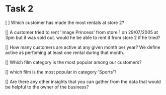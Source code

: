 # Task 2

[ ] Which customer has made the most rentals at store 2?

[] A customer tried to rent 'Image Princess' from store 1 on 29/07/2005 at 3pm
but it was sold out. would he be able to rent it from store 2 if he tried?

[] How many customers are active at any given month per year? We define active
as perfoming at least one rental during that month.

[] Which film category is the most popular among our customers?

[] which film is the most popular in category 'Sports'?

[] Are there any other insights that you can gather from the data that would be
helpful to the owner of the business?
